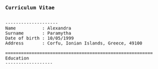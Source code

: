 <pre>
<h3>Curriculum Vitae</h3>
--------------------
Name          : Alexandra
Surname       : Paramytha
Date of birth : 10/05/1999
Address       : Corfu, Ionian Islands, Greece, 49100

========================================================
Education
------------------

</pre>

